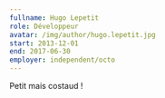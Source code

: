 ```yaml
---
fullname: Hugo Lepetit
role: Développeur
avatar: /img/author/hugo.lepetit.jpg
start: 2013-12-01
end: 2017-06-30
employer: independent/octo
---
```


Petit mais costaud !

